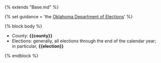{% extends "Base.md" %}

{% set guidance = 'the [Oklahoma Department of Elections](https://www.ok.gov/elections/Voter_Info/Absentee_Voting)' %}

{% block body %}
- County: **{{county}}**
- Elections: generally, all elections through the end of the calendar year; in particular, **{{election}}**

{% endblock %}
